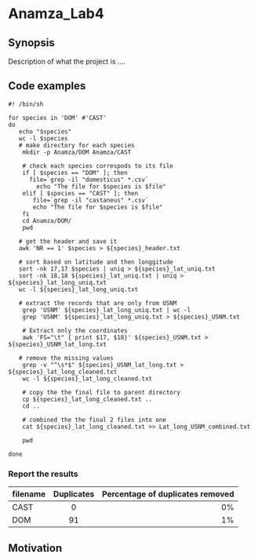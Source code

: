 Anamza_Lab4
=========== 

## Synopsis 
Description of what the project is ....

## Code examples 

```Shell
#! /bin/sh

for species in 'DOM' #'CAST'
do
   echo "$species"
   wc -l $species
   # make directory for each species 
    mkdir -p Anamza/DOM Anamza/CAST
    
    # check each species correspods to its file 
    if [ $species == "DOM" ]; then
      file=`grep -il "domesticus" *.csv`
        echo "The file for $species is $file"
    elif [ $species == "CAST" ]; then
       file=`grep -il "castaneus" *.csv`
       echo "The file for $species is $file"
    fi
    cd Anamza/DOM/
    pwd

   # get the header and save it  
   awk 'NR == 1' $species > ${species}_header.txt
   
   # sort based on latitude and then longgitude
   sort -nk 17,17 $species | uniq > ${species}_lat_uniq.txt
   sort -nk 18,18 ${species}_lat_uniq.txt | uniq > ${species}_lat_long_uniq.txt
   wc -l ${species}_lat_long_uniq.txt

   # extract the records that are only from USNM 
    grep 'USNM' ${species}_lat_long_uniq.txt | wc -l
    grep 'USNM' ${species}_lat_long_uniq.txt > ${species}_USNM.txt

    # Extract only the coordinates 
    awk 'FS="\t" { print $17, $18}' ${species}_USNM.txt > ${species}_USNM_lat_long.txt

   # remove the missing values
    grep -v "^\s*$" ${species}_USNM_lat_long.txt > ${species}_lat_long_cleaned.txt
    wc -l ${species}_lat_long_cleaned.txt

    # copy the the final file to parent directory 
    cp ${species}_lat_long_cleaned.txt ..
    cd ..

    # combined the the final 2 files into one 
    cat ${species}_lat_long_cleaned.txt >> Lat_long_USNM_combined.txt
    
    pwd
 
done

```

### Report the results

|filename|Duplicates|Percentage of duplicates removed| 
|:-------|:-------:|---------:|
|CAST|0|0%|
|DOM|91|1%|


## Motivation
